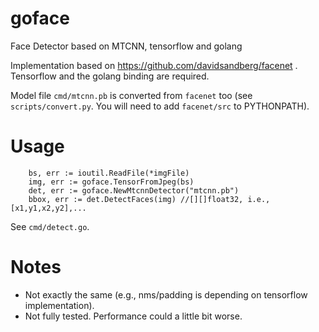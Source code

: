# goface
Face Detector based on MTCNN, tensorflow and golang

Implementation based on https://github.com/davidsandberg/facenet . Tensorflow and the golang binding are required. 

Model file `cmd/mtcnn.pb` is converted from `facenet` too (see `scripts/convert.py`. You will need to add `facenet/src` to PYTHONPATH).

# Usage

```
	bs, err := ioutil.ReadFile(*imgFile)
	img, err := goface.TensorFromJpeg(bs)
	det, err := goface.NewMtcnnDetector("mtcnn.pb")
	bbox, err := det.DetectFaces(img) //[][]float32, i.e., [x1,y1,x2,y2],...
```
See `cmd/detect.go`.

# Notes

* Not exactly the same (e.g., nms/padding is depending on tensorflow implementation).
* Not fully tested. Performance could a little bit worse.

